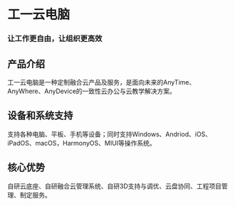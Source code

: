 # 工一云电脑
### 让工作更自由，让组织更高效

## 产品介绍
工一云电脑是一种定制融合云产品及服务，是面向未来的AnyTime、AnyWhere、AnyDevice的一致性云办公与云教学解决方案。
## 设备和系统支持
支持各种电脑、平板、手机等设备；同时支持Windows、Andriod、iOS、iPadOS、macOS，HarmonyOS、MIUI等操作系统。
## 核心优势
自研云底座、自研融合云管理系统、自研3D支持与调优、云盘协同、工程项目管理、制定服务。